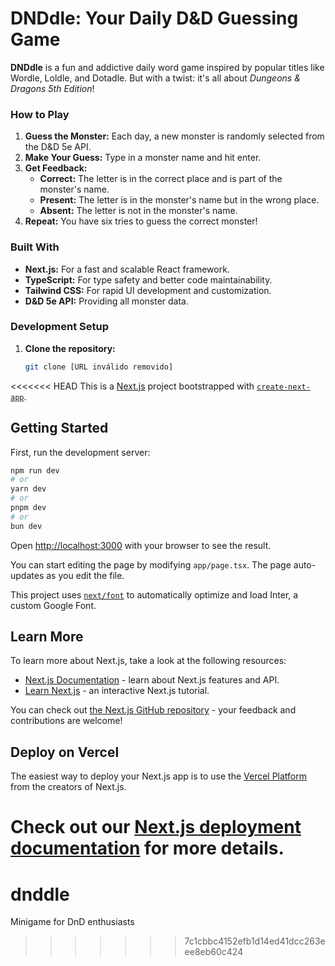 # DNDdle: Your Daily D&D Guessing Game

**DNDdle** is a fun and addictive daily word game inspired by popular titles like Wordle, Loldle, and Dotadle. But with a twist: it's all about *Dungeons & Dragons 5th Edition*!

### How to Play
1. **Guess the Monster:** Each day, a new monster is randomly selected from the D&D 5e API.
2. **Make Your Guess:** Type in a monster name and hit enter.
3. **Get Feedback:**
   - **Correct:** The letter is in the correct place and is part of the monster's name.
   - **Present:** The letter is in the monster's name but in the wrong place.
   - **Absent:** The letter is not in the monster's name.
4. **Repeat:** You have six tries to guess the correct monster!

### Built With
* **Next.js:** For a fast and scalable React framework.
* **TypeScript:** For type safety and better code maintainability.
* **Tailwind CSS:** For rapid UI development and customization.
* **D&D 5e API:** Providing all monster data.

### Development Setup
1. **Clone the repository:**
   ```bash
   git clone [URL inválido removido]


<<<<<<< HEAD
This is a [Next.js](https://nextjs.org/) project bootstrapped with [`create-next-app`](https://github.com/vercel/next.js/tree/canary/packages/create-next-app).

## Getting Started

First, run the development server:

```bash
npm run dev
# or
yarn dev
# or
pnpm dev
# or
bun dev
```

Open [http://localhost:3000](http://localhost:3000) with your browser to see the result.

You can start editing the page by modifying `app/page.tsx`. The page auto-updates as you edit the file.

This project uses [`next/font`](https://nextjs.org/docs/basic-features/font-optimization) to automatically optimize and load Inter, a custom Google Font.

## Learn More

To learn more about Next.js, take a look at the following resources:

- [Next.js Documentation](https://nextjs.org/docs) - learn about Next.js features and API.
- [Learn Next.js](https://nextjs.org/learn) - an interactive Next.js tutorial.

You can check out [the Next.js GitHub repository](https://github.com/vercel/next.js/) - your feedback and contributions are welcome!

## Deploy on Vercel

The easiest way to deploy your Next.js app is to use the [Vercel Platform](https://vercel.com/new?utm_medium=default-template&filter=next.js&utm_source=create-next-app&utm_campaign=create-next-app-readme) from the creators of Next.js.

Check out our [Next.js deployment documentation](https://nextjs.org/docs/deployment) for more details.
=======
# dnddle
Minigame for DnD enthusiasts
>>>>>>> 7c1cbbc4152efb1d14ed41dcc263eee8eb60c424
